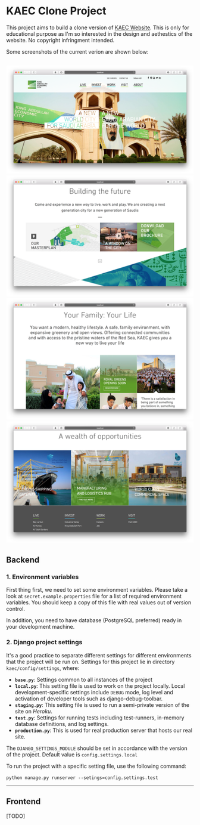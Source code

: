 # KAEC Clone Project

This project aims to build a clone version of [KAEC Website](http://www.kaec.net/). This is only for educational purpose as I'm so interested in the design and aethestics of the website. No copyright infringment intended.

Some screenshots of the current verion are shown below:

![Screenshot 1](/assets/images/sc1.png)
![Screenshot 1](/assets/images/sc2.png)
![Screenshot 1](/assets/images/sc3.png)
![Screenshot 1](/assets/images/sc4.png)
---
## Backend

### 1. Environment variables
First thing first, we need to set some environment variables. Please take a look at `secret.example.properties` file for a list of required environment variables. You should keep a copy of this file with real values out of version control.

In addition, you need to have database (PostgreSQL preferred) ready in your development machine.

### 2. Django project settings
It's a good practice to separate different settings for different environments that the project will be run on. Settings for this project lie in directory `kaec/config/settings`, where:

* **`base.py`**: Settings common to all instances of the project
* **`local.py`**: This setting file is used to work on the project locally. Local development-specific settings include `DEBUG` mode, log level and activation of developer tools such as django-debug-toolbar. 
* **`staging.py`**: This setting file is used to run a semi-private version of the site on *Heroku*.
* **`test.py`**: Settings for running tests including test-runners, in-memory database definitions, and log settings.
* **`production.py`**: This is used for real production server that hosts our real site.

The `DJANGO_SETTINGS_MODULE` should be set in accordance with the version of the project. Default value is `config.settings.local`

To run the project with a specific setting file, use the following command:
```
python manage.py runserver --setings=config.settings.test
```

---
## Frontend

[TODO]